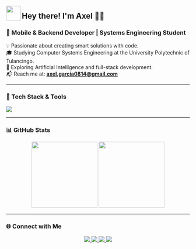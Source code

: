 <img src="https://media.giphy.com/media/hvRJCLFzcasrR4ia7z/giphy.gif" width="40" align="left"><h2>Hey there! I'm Axel 👨‍💻</h2>

### 🚀 Mobile & Backend Developer | Systems Engineering Student

💡 Passionate about creating smart solutions with code.  
🎓 Studying Computer Systems Engineering at the University Polytechnic of Tulancingo.  
🤖 Exploring Artificial Intelligence and full-stack development.  
📬 Reach me at: **axel.garcia0814@gmail.com**

---

### 🔧 Tech Stack & Tools

<p>
  <img src="https://skillicons.dev/icons?i=py,dart,js,ts,java,flutter,react,nodejs,nestjs,django,flask,html,css,sass,tailwind,bootstrap,git,github,linux,vscode,androidstudio" />
</p>

---

### 📊 GitHub Stats

<p align="center">
  <img height="180em" src="https://github-readme-stats.vercel.app/api?username=AxlEnr&show_icons=true&theme=algolia&include_all_commits=true&count_private=true"/>
  <img height="180em" src="https://github-readme-stats.vercel.app/api/top-langs/?username=AxlEnr&layout=compact&langs_count=8&theme=algolia"/>
</p>

---

### 🌐 Connect with Me

<p align="center">
  <a href="https://axlenr.github.io/portfolioaxel.github.io">
    <img src="https://img.shields.io/badge/-Portfolio-000?style=for-the-badge&logo=Google-Chrome&logoColor=white" />
  </a>
  <a href="https://www.linkedin.com/in/axelgarciavazquez">
    <img src="https://img.shields.io/badge/-LinkedIn-0A66C2?style=for-the-badge&logo=linkedin&logoColor=white" />
  </a>
  <a href="mailto:axel.garcia0814@gmail.com">
    <img src="https://img.shields.io/badge/-Gmail-D14836?style=for-the-badge&logo=gmail&logoColor=white" />
  </a>
  <a href="https://www.instagram.com/axl.en08">
    <img src="https://img.shields.io/badge/-Instagram-E4405F?style=for-the-badge&logo=instagram&logoColor=white" />
  </a>
</p>
